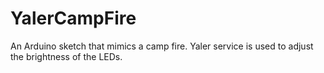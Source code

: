 YalerCampFire
=============

An Arduino sketch that mimics a camp fire. Yaler service is used to adjust the brightness of the LEDs.
